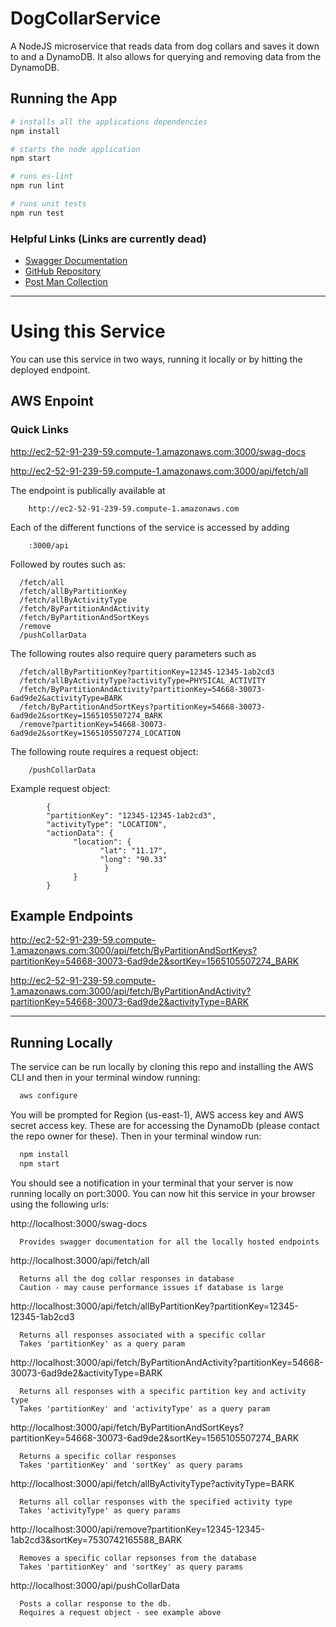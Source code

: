# DogCollarService
A NodeJS microservice that reads data from dog collars and saves it down to and  a DynamoDB. It also allows for querying and removing data from the DynamoDB.

## Running the App
```bash
# installs all the applications dependencies
npm install
```
```bash
# starts the node application
npm start
```

```bash
# runs es-lint
npm run lint
```

```bash
# runs unit tests
npm run test
```

### Helpful Links (Links are currently dead)
* [Swagger Documentation](http://ec2-52-91-239-59.compute-1.amazonaws.com:3000/swag-docs)
* [GitHub Repository](https://github.com/RoryConnolly/DogCollarService)
* [Post Man Collection](./documentation/DogCollarRequests.postman_collection.json)

-----

# Using this Service

You can use this service in two ways, running it locally or by hitting the deployed endpoint.

## AWS Enpoint

### Quick Links

http://ec2-52-91-239-59.compute-1.amazonaws.com:3000/swag-docs

http://ec2-52-91-239-59.compute-1.amazonaws.com:3000/api/fetch/all

The endpoint is publically available at

        http://ec2-52-91-239-59.compute-1.amazonaws.com

Each of the different functions of the service is accessed by adding

        :3000/api

Followed by routes such as:

      /fetch/all
      /fetch/allByPartitionKey
      /fetch/allByActivityType
      /fetch/ByPartitionAndActivity
      /fetch/ByPartitionAndSortKeys
      /remove
      /pushCollarData

  The following routes also require query parameters such as

      /fetch/allByPartitionKey?partitionKey=12345-12345-1ab2cd3
      /fetch/allByActivityType?activityType=PHYSICAL_ACTIVITY
      /fetch/ByPartitionAndActivity?partitionKey=54668-30073-6ad9de2&activityType=BARK
      /fetch/ByPartitionAndSortKeys?partitionKey=54668-30073-6ad9de2&sortKey=1565105507274_BARK
      /remove?partitionKey=54668-30073-6ad9de2&sortKey=1565105507274_LOCATION

  The following route requires a request object:

        /pushCollarData


  Example request object:

            {
            "partitionKey": "12345-12345-1ab2cd3",
            "activityType": "LOCATION",
            "actionData": {
                  "location": {
                        "lat": "11.17",
                        "long": "90.33"
                         }
                  }
            }

## Example Endpoints

http://ec2-52-91-239-59.compute-1.amazonaws.com:3000/api/fetch/ByPartitionAndSortKeys?partitionKey=54668-30073-6ad9de2&sortKey=1565105507274_BARK

http://ec2-52-91-239-59.compute-1.amazonaws.com:3000/api/fetch/ByPartitionAndActivity?partitionKey=54668-30073-6ad9de2&activityType=BARK



----------
## Running Locally

The service can be run locally by cloning this repo and installing the AWS CLI and then in your terminal window running:
```bash
  aws configure
```
You will be prompted for Region (us-east-1), AWS access key and AWS secret access key. These are for accessing the DynamoDb (please contact the repo owner for these). 
Then in your terminal window run:

```bash
  npm install
  npm start
```

You should see a notification in your terminal that your server is now running locally on port:3000. You can now hit this service in your browser using the following urls:

http://localhost:3000/swag-docs   

      Provides swagger documentation for all the locally hosted endpoints

http://localhost:3000/api/fetch/all  

      Returns all the dog collar responses in database
      Caution - may cause performance issues if database is large

http://localhost:3000/api/fetch/allByPartitionKey?partitionKey=12345-12345-1ab2cd3   

      Returns all responses associated with a specific collar
      Takes 'partitionKey' as a query param

http://localhost:3000/api/fetch/ByPartitionAndActivity?partitionKey=54668-30073-6ad9de2&activityType=BARK  

      Returns all responses with a specific partition key and activity type 
      Takes 'partitionKey' and 'activityType' as a query param


http://localhost:3000/api/fetch/ByPartitionAndSortKeys?partitionKey=54668-30073-6ad9de2&sortKey=1565105507274_BARK

      Returns a specific collar responses
      Takes 'partitionKey' and 'sortKey' as query params


http://localhost:3000/api/fetch/allByActivityType?activityType=BARK

      Returns all collar responses with the specified activity type
      Takes 'activityType' as query params

http://localhost:3000/api/remove?partitionKey=12345-12345-1ab2cd3&sortKey=7530742165588_BARK  


      Removes a specific collar repsonses from the database
      Takes 'partitionKey' and 'sortKey' as query params

http://localhost:3000/api/pushCollarData  

      Posts a collar response to the db.
      Requires a request object - see example above


